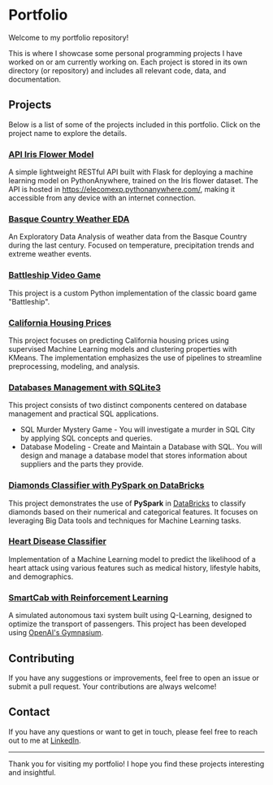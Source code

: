 # Portfolio

Welcome to my portfolio repository!

This is where I showcase some personal programming projects I have worked on or am currently working on. Each project is stored in its own directory (or repository) and includes all relevant code, data, and documentation.

## Projects

Below is a list of some of the projects included in this portfolio. Click on the project name to explore the details.

### [API Iris Flower Model](https://github.com/elecomexp/api_iris_model)

A simple lightweight RESTful API built with Flask for deploying a machine learning model on PythonAnywhere, trained on the Iris flower dataset. The API is hosted in https://elecomexp.pythonanywhere.com/, making it accessible from any device with an internet connection.

### [Basque Country Weather EDA](./basque_country_weather_eda)

An Exploratory Data Analysis of weather data from the Basque Country during the last century. Focused on temperature, precipitation trends and extreme weather events.

### [Battleship Video Game](./battleship_videogame)

This project is a custom Python implementation of the classic board game "Battleship".

### [California Housing Prices](./california_housing_prices)

This project focuses on predicting California housing prices using supervised Machine Learning models and clustering properties with KMeans. The implementation emphasizes the use of pipelines to streamline preprocessing, modeling, and analysis.

### [Databases Management with SQLite3](./databases_sql)

This project consists of two distinct components centered on database management and practical SQL applications.

* SQL Murder Mystery Game - You will investigate a murder in SQL City by applying SQL concepts and queries.
* Database Modeling - Create and Maintain a Database with SQL. You will design and manage a database model that stores information about suppliers and the parts they provide.

### [Diamonds Classifier with PySpark on DataBricks](./diamonds_big_data_pyspark/)

This project demonstrates the use of **PySpark** in [DataBricks](https://www.databricks.com/) to classify diamonds based on their numerical and categorical features. It focuses on leveraging Big Data tools and techniques for Machine Learning tasks.

### [Heart Disease Classifier](./heart_disease_classifier)

Implementation of a Machine Learning model to predict the likelihood of a heart attack using various features such as medical history, lifestyle habits, and demographics.

### [SmartCab with Reinforcement Learning](./smartcab_reinforcement_learning/)

A simulated autonomous taxi system built using Q-Learning, designed to optimize the transport of passengers. This project has been developed using [OpenAI's Gymnasium](https://gymnasium.farama.org/index.html).

## Contributing

If you have any suggestions or improvements, feel free to open an issue or submit a pull request. Your contributions are always welcome!

## Contact

If you have any questions or want to get in touch, please feel free to reach out to me at [LinkedIn](https://www.linkedin.com/in/landercombarroexposito/).

---

Thank you for visiting my portfolio! I hope you find these projects interesting and insightful.
